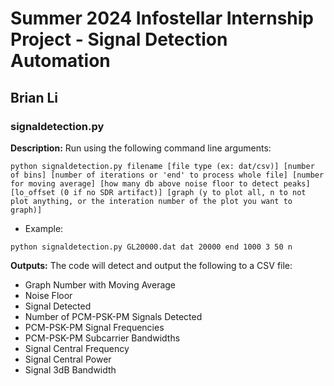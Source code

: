 # Summer 2024 Infostellar Internship Project - Signal Detection Automation 

## Brian Li

### signaldetection.py

**Description:**
Run using the following command line arguments:
```
python signaldetection.py filename [file type (ex: dat/csv)] [number of bins] [number of iterations or 'end' to process whole file] [number for moving average] [how many db above noise floor to detect peaks] [lo_offset (0 if no SDR artifact)] [graph (y to plot all, n to not plot anything, or the interation number of the plot you want to graph)]
```
- Example: 
```
python signaldetection.py GL20000.dat dat 20000 end 1000 3 50 n
```

**Outputs:**
The code will detect and output the following to a CSV file:
- Graph Number with Moving Average
- Noise Floor
- Signal Detected
- Number of PCM-PSK-PM Signals Detected
- PCM-PSK-PM Signal Frequencies
- PCM-PSK-PM Subcarrier Bandwidths
- Signal Central Frequency 
- Signal Central Power
- Signal 3dB Bandwidth
